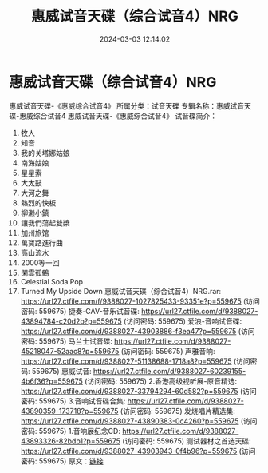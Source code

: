 ﻿---
title: 惠威试音天碟（综合试音4）NRG
date: 2024-03-03 12:14:02
categories: 试音碟、非卖品、发烧碟
tags: 华语中文
---
# 惠威试音天碟（综合试音4）NRG

惠威试音天碟-《惠威综合试音4》
所属分类：试音天碟
专辑名称：惠威试音天碟-惠威综合试音4
惠威试音天碟-《惠威综合试音4》
试音碟简介：
01. 牧人
02. 知音
03. 我的关塔娜姑娘
04. 南海姑娘
05. 星星索
06. 大太鼓
07. 大河之舞
08. 熱烈的快板
09. 柳濑小鎮
10. 讓我們蕩起雙槳
11. 加州旅馆
12. 萬寶路進行曲
13. 高山流水
14. 2000等一回
15. 閑雲孤鶴
16. Celestial Soda Pop
17. Turned My Upside Down
惠威试音天碟（综合试音4）NRG.rar: https://url27.ctfile.com/f/9388027-1027825433-93351e?p=559675
(访问密码: 559675)
捷奏-CAV-音乐试音碟: https://url27.ctfile.com/d/9388027-43894784-c20d2b?p=559675
(访问密码: 559675)
爱浪-音响试音碟: https://url27.ctfile.com/d/9388027-43903886-f3ea47?p=559675
(访问密码: 559675)
马兰士试音碟: https://url27.ctfile.com/d/9388027-45218047-52aac8?p=559675
(访问密码: 559675)
声雅音响: https://url27.ctfile.com/d/9388027-51138688-1718a8?p=559675
(访问密码: 559675)
惠威试音: https://url27.ctfile.com/d/9388027-60239155-4b6f36?p=559675
(访问密码: 559675)
2.香港高级视听展-原音精选: https://url27.ctfile.com/d/9388027-33794294-60d582?p=559675
(访问密码: 559675)
3.音响试音碟合集: https://url27.ctfile.com/d/9388027-43890359-173718?p=559675
(访问密码: 559675)
发烧唱片精选集: https://url27.ctfile.com/d/9388027-43890383-0c4260?p=559675
(访问密码: 559675)
1.音响展纪念CD: https://url27.ctfile.com/d/9388027-43893326-82bdb1?p=559675
(访问密码: 559675)
测试器材之首选天碟: https://url27.ctfile.com/d/9388027-43903943-0f4b96?p=559675
(访问密码: 559675)
原文：[链接](https://blog.sina.com.cn/s/blog_1647c7e76010314km.html)
